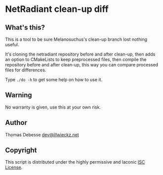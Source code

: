 NetRadiant clean-up diff
========================

What's this?
------------

This is a tool to be sure Melanosuchus's clean-up branch lost nothing useful.

It's cloning the netradiant repository before and after clean-up,
then adds an option to CMakeLists to keep preprocessed files,
then compile the repository before and after clean-up, this way
you can compare processed files for differences.

Type `./do -h` to get some help on how to use it.

Warning
-------

No warranty is given, use this at your own risk.

Author
------

Thomas Debesse <dev@illwieckz.net>

Copyright
---------

This script is distributed under the highly permissive and laconic [ISC License](COPYING.md).

